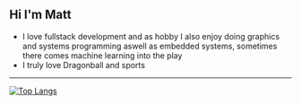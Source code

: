 ## Hi I'm Matt
 - I love fullstack development and as hobby I also enjoy doing graphics and systems programming aswell as embedded systems, sometimes there comes machine learning into the play
- I truly love Dragonball and sports
 
---

[![Top Langs](https://github-readme-stats.vercel.app/api/top-langs/?username=Mathewooo&hide=css,html,shell,cmake,sass,scss&langs_count=8&layout=compact&theme=onedark)](https://github.com/anuraghazra/github-readme-stats)



